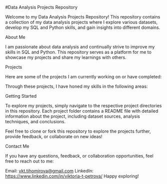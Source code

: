 #Data Analysis Projects Repository

Welcome to my Data Analysis Projects Repository! This repository contains a collection of my data analysis projects where I explore various datasets, develop my SQL and Python skills, and gain insights into different domains.

About Me

I am passionate about data analysis and continually strive to improve my skills in SQL and Python. This repository serves as a platform for me to showcase my projects and share my learnings with others.

Projects

Here are some of the projects I am currently working on or have completed:


Through these projects, I have honed my skills in the following areas:

Getting Started

To explore my projects, simply navigate to the respective project directories in this repository. Each project folder contains a README file with detailed information about the project, including dataset sources, analysis techniques, and conclusions.

Feel free to clone or fork this repository to explore the projects further, provide feedback, or collaborate on new ideas!

Contact Me

If you have any questions, feedback, or collaboration opportunities, feel free to reach out to me:

Email: vkt.tihomirova@gmail.com
LinkedIn: https://www.linkedin.com/in/viktoria-t-petrova/
Happy exploring!
